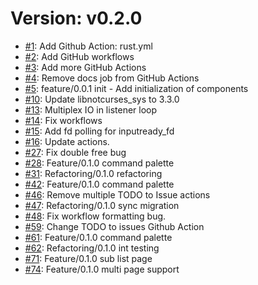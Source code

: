 # Version: v0.2.0

* [#1](https://github.com/Cyanide4Dinner/ravana/pull/1): Add Github Action: rust.yml
* [#2](https://github.com/Cyanide4Dinner/ravana/pull/2): Add GitHub workflows
* [#3](https://github.com/Cyanide4Dinner/ravana/pull/3): Add more GitHub Actions
* [#4](https://github.com/Cyanide4Dinner/ravana/pull/4): Remove docs job from GitHub Actions
* [#5](https://github.com/Cyanide4Dinner/ravana/pull/5): feature/0.0.1 init - Add initialization of components
* [#10](https://github.com/Cyanide4Dinner/ravana/pull/10): Update libnotcurses_sys to 3.3.0
* [#13](https://github.com/Cyanide4Dinner/ravana/pull/13): Multiplex IO in listener loop
* [#14](https://github.com/Cyanide4Dinner/ravana/pull/14): Fix workflows
* [#15](https://github.com/Cyanide4Dinner/ravana/pull/15): Add fd polling for inputready_fd
* [#16](https://github.com/Cyanide4Dinner/ravana/pull/16): Update actions.
* [#27](https://github.com/Cyanide4Dinner/ravana/pull/27): Fix double free bug
* [#28](https://github.com/Cyanide4Dinner/ravana/pull/28): Feature/0.1.0 command palette
* [#31](https://github.com/Cyanide4Dinner/ravana/pull/31): Refactoring/0.1.0 refactoring
* [#42](https://github.com/Cyanide4Dinner/ravana/pull/42): Feature/0.1.0 command palette
* [#46](https://github.com/Cyanide4Dinner/ravana/pull/46): Remove multiple TODO to Issue actions
* [#47](https://github.com/Cyanide4Dinner/ravana/pull/47): Refactoring/0.1.0 sync migration
* [#48](https://github.com/Cyanide4Dinner/ravana/pull/48): Fix workflow formatting bug.
* [#59](https://github.com/Cyanide4Dinner/ravana/pull/59): Change TODO to issues Github Action
* [#61](https://github.com/Cyanide4Dinner/ravana/pull/61): Feature/0.1.0 command palette
* [#62](https://github.com/Cyanide4Dinner/ravana/pull/62): Refactoring/0.1.0 int testing
* [#71](https://github.com/Cyanide4Dinner/ravana/pull/71): Feature/0.1.0 sub list page
* [#74](https://github.com/Cyanide4Dinner/ravana/pull/74): Feature/0.1.0 multi page support
